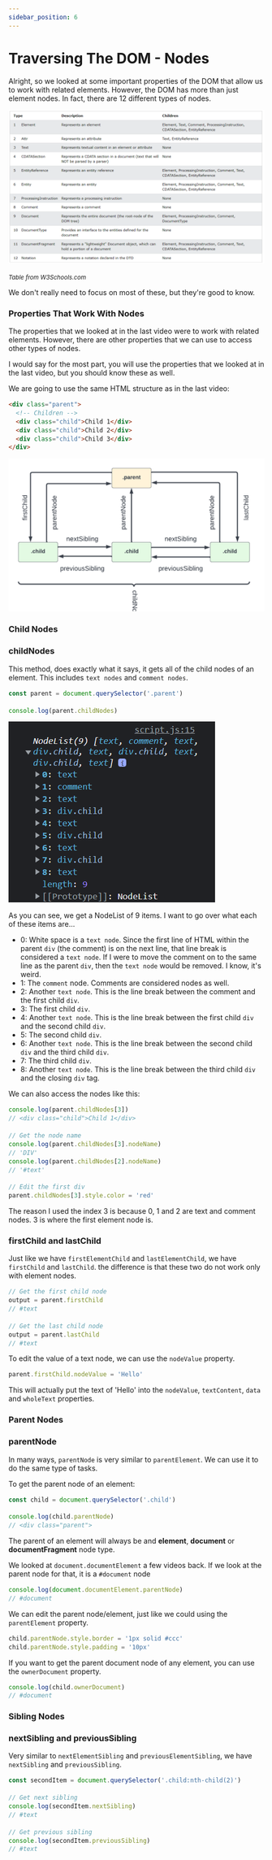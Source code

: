```yaml
---
sidebar_position: 6
---
```


# Traversing The DOM - Nodes

Alright, so we looked at some important properties of the DOM that allow us to work with related elements. However, the DOM has more than just element nodes. In fact, there are 12 different types of nodes.

<!-- <img src="images/node-types.png"> -->

![](images/node-types.png)

<small>_Table from W3Schools.com_</small>

We don't really need to focus on most of these, but they're good to know.

### Properties That Work With Nodes

The properties that we looked at in the last video were to work with related elements. However, there are other properties that we can use to access other types of nodes.

I would say for the most part, you will use the properties that we looked at in the last video, but you should know these as well.

We are going to use the same HTML structure as in the last video:

```html
<div class="parent">
  <!-- Children -->
  <div class="child">Child 1</div>
  <div class="child">Child 2</div>
  <div class="child">Child 3</div>
</div>
```

<!-- <img src="images/dom-relationships.png"> -->

![](images/dom-relationships.png)

### Child Nodes

### childNodes

This method, does exactly what it says, it gets all of the child nodes of an element. This includes `text nodes` and `comment nodes`.

```js
const parent = document.querySelector('.parent')

console.log(parent.childNodes)
```

<!-- <img src="images/dom9.png"> -->

![](images/dom9.png)

As you can see, we get a NodeList of 9 items. I want to go over what each of these items are...

- 0: White space is a `text node`. Since the first line of HTML within the parent `div` (the comment) is on the next line, that line break is considered a `text node`. If I were to move the comment on to the same line as the parent `div`, then the `text node` would be removed. I know, it's weird.
- 1: The `comment` node. Comments are considered nodes as well.
- 2: Another `text node`. This is the line break between the comment and the first child `div`.
- 3: The first child `div`.
- 4: Another `text node`. This is the line break between the first child `div` and the second child `div`.
- 5: The second child `div`.
- 6: Another `text node`. This is the line break between the second child `div` and the third child `div`.
- 7: The third child `div`.
- 8: Another `text node`. This is the line break between the third child `div` and the closing `div` tag.

We can also access the nodes like this:

```js
console.log(parent.childNodes[3])
// <div class="child">Child 1</div>

// Get the node name
console.log(parent.childNodes[3].nodeName)
// 'DIV'
console.log(parent.childNodes[2].nodeName)
// '#text'

// Edit the first div
parent.childNodes[3].style.color = 'red'
```

The reason I used the index 3 is because 0, 1 and 2 are text and comment nodes. 3 is where the first element node is.

### firstChild and lastChild

Just like we have `firstElementChild` and `lastElementChild`, we have `firstChild` and `lastChild`. the difference is that these two do not work only with element nodes.

```js
// Get the first child node
output = parent.firstChild
// #text

// Get the last child node
output = parent.lastChild
// #text
```

To edit the value of a text node, we can use the `nodeValue` property.

```js
parent.firstChild.nodeValue = 'Hello'
```

This will actually put the text of 'Hello' into the `nodeValue`, `textContent`, `data` and `wholeText` properties.

### Parent Nodes

### parentNode

In many ways, `parentNode` is very similar to `parentElement`. We can use it to do the same type of tasks.

To get the parent node of an element:

```js
const child = document.querySelector('.child')

console.log(child.parentNode)
// <div class="parent">
```

The parent of an element will always be and **element**, **document** or **documentFragment** node type.

We looked at `document.documentElement` a few videos back. If we look at the parent node for that, it is a `#document` node

```js
console.log(document.documentElement.parentNode)
// #document
```

We can edit the parent node/element, just like we could using the `parentElement` property.

```js
child.parentNode.style.border = '1px solid #ccc'
child.parentNode.style.padding = '10px'
```

If you want to get the parent document node of any element, you can use the `ownerDocument` property.

```js
console.log(child.ownerDocument)
// #document
```

### Sibling Nodes

### nextSibling and previousSibling

Very similar to `nextElementSibling` and `previousElementSibling`, we have `nextSibling` and `previousSibling`.

```js
const secondItem = document.querySelector('.child:nth-child(2)')

// Get next sibling
console.log(secondItem.nextSibling)
// #text

// Get previous sibling
console.log(secondItem.previousSibling)
// #text
```

